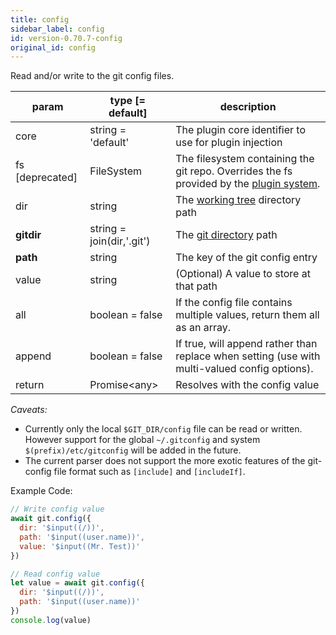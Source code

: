 ```yaml
---
title: config
sidebar_label: config
id: version-0.70.7-config
original_id: config
---
```


Read and/or write to the git config files.

| param           | type [= default]          | description                                                                                               |
| --------------- | ------------------------- | --------------------------------------------------------------------------------------------------------- |
| core            | string = 'default'        | The plugin core identifier to use for plugin injection                                                    |
| fs [deprecated] | FileSystem                | The filesystem containing the git repo. Overrides the fs provided by the [plugin system](./plugin_fs.md). |
| dir             | string                    | The [working tree](dir-vs-gitdir.md) directory path                                                       |
| **gitdir**      | string = join(dir,'.git') | The [git directory](dir-vs-gitdir.md) path                                                                |
| **path**        | string                    | The key of the git config entry                                                                           |
| value           | string                    | (Optional) A value to store at that path                                                                  |
| all             | boolean = false           | If the config file contains multiple values, return them all as an array.                                 |
| append          | boolean = false           | If true, will append rather than replace when setting (use with multi-valued config options).             |
| return          | Promise\<any\>            | Resolves with the config value                                                                            |

*Caveats:*
- Currently only the local `$GIT_DIR/config` file can be read or written. However support for the global `~/.gitconfig` and system `$(prefix)/etc/gitconfig` will be added in the future.
- The current parser does not support the more exotic features of the git-config file format such as `[include]` and `[includeIf]`.

Example Code:

```js live
// Write config value
await git.config({
  dir: '$input((/))',
  path: '$input((user.name))',
  value: '$input((Mr. Test))'
})

// Read config value
let value = await git.config({
  dir: '$input((/))',
  path: '$input((user.name))'
})
console.log(value)
```

<script>
(function rewriteEditLink() {
  const el = document.querySelector('a.edit-page-link.button');
  if (el) {
    el.href = 'https://github.com/isomorphic-git/isomorphic-git/edit/main/src/commands/config.js';
  }
})();
</script>